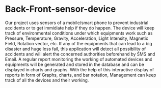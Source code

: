 # Back-Front-sensor-device
Our project uses sensors of a mobile/smart phone to prevent industrial accidents or to get immidiate help if they  do happen. The device will keep track of environmental conditions under which equipments work such as  Pressure, Temperature, Gravity, Acceleration, Light Intensity, Magnetic Field, Rotation vector, etc. If any of  the equipments that can lead to a big disaster and huge loss fail, this application will detect all possibility of  accidents and will alert the concerned authorities beforehand by SMS and Email. A regular report monitoring  the working of automated devices and equipments will be generated and stored in the database and can be  displayed in charts and graphs.  With the help of this interactive display of reports in form of Graphs, charts, and bar notation, Management  can keep track of all the devices and their working.
